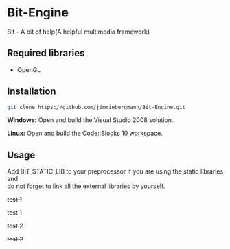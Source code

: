 Bit-Engine
===

Bit - A bit of help(A helpful multimedia framework)

Required libraries
---
 - OpenGL


Installation
---
```sh
git clone https://github.com/jimmiebergmann/Bit-Engine.git
```
**Windows:** Open and build the Visual Studio 2008 solution.

**Linux:** Open and build the Code::Blocks 10 workspace.

Usage
---
Add BIT_STATIC_LIB to your preprocessor if you are using the static libraries and<br>do not forget to link all the external libraries by yourself.

<del>test 1</del>

<del>test 1<del>

<s>test 2</s>

<s>test 2<s> 